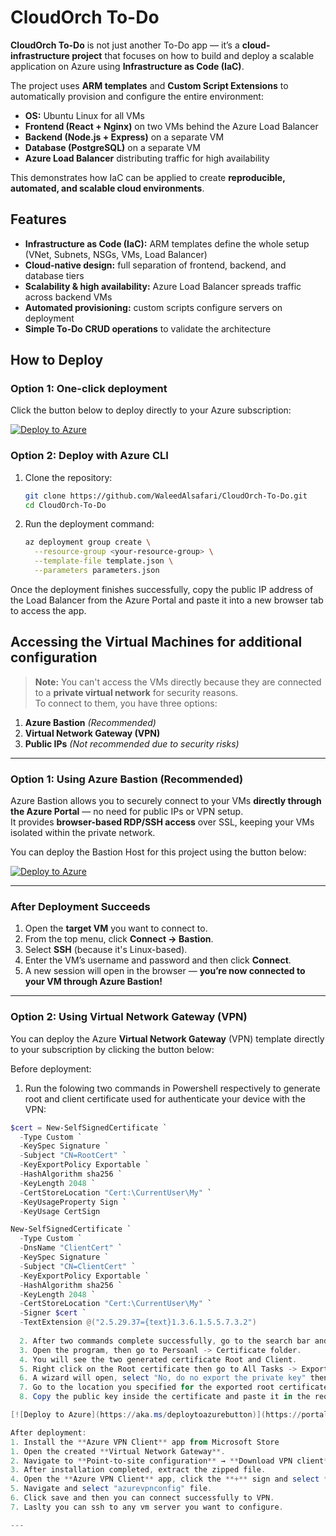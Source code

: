 # CloudOrch To-Do

**CloudOrch To-Do** is not just another To-Do app — it’s a **cloud-infrastructure project** that focuses on how to build and deploy a scalable application on Azure using **Infrastructure as Code (IaC)**.

The project uses **ARM templates** and **Custom Script Extensions** to automatically provision and configure the entire environment:

* **OS:** Ubuntu Linux for all VMs  
* **Frontend (React + Nginx)** on two VMs behind the Azure Load Balancer 
* **Backend (Node.js + Express)** on a separate VM
* **Database (PostgreSQL)** on a separate VM
* **Azure Load Balancer** distributing traffic for high availability

This demonstrates how IaC can be applied to create **reproducible, automated, and scalable cloud environments**.

## Features

* **Infrastructure as Code (IaC):** ARM templates define the whole setup (VNet, Subnets, NSGs, VMs, Load Balancer)
* **Cloud-native design:** full separation of frontend, backend, and database tiers
* **Scalability & high availability:** Azure Load Balancer spreads traffic across backend VMs
* **Automated provisioning:** custom scripts configure servers on deployment
* **Simple To-Do CRUD operations** to validate the architecture

## How to Deploy

### Option 1: One-click deployment

Click the button below to deploy directly to your Azure subscription:

[![Deploy to Azure](https://aka.ms/deploytoazurebutton)](
https://portal.azure.com/#create/Microsoft.Template/uri/https%3A%2F%2Fraw.githubusercontent.com%2FWaleedAlsafari%2FCloudOrch-To-Do%2Frefs%2Fheads%2Fmain%2Finfrastructure%2Ftemplate.json)


### Option 2: Deploy with Azure CLI

1. Clone the repository:

   ```bash
   git clone https://github.com/WaleedAlsafari/CloudOrch-To-Do.git
   cd CloudOrch-To-Do
   ```
2. Run the deployment command:

   ```bash
   az deployment group create \
     --resource-group <your-resource-group> \
     --template-file template.json \
     --parameters parameters.json
   ```

Once the deployment finishes successfully, copy the public IP address of the Load Balancer from the Azure Portal and paste it into a new browser tab to access the app.



## Accessing the Virtual Machines for additional configuration

> **Note:** You can't access the VMs directly because they are connected to a **private virtual network** for security reasons.  
> To connect to them, you have three options:

1. **Azure Bastion** *(Recommended)*  
2. **Virtual Network Gateway (VPN)**  
3. **Public IPs** *(Not recommended due to security risks)*

---

### Option 1: Using Azure Bastion (Recommended)

Azure Bastion allows you to securely connect to your VMs **directly through the Azure Portal** — no need for public IPs or VPN setup.  
It provides **browser-based RDP/SSH access** over SSL, keeping your VMs isolated within the private network.

You can deploy the Bastion Host for this project using the button below:

[![Deploy to Azure](https://aka.ms/deploytoazurebutton)](https://portal.azure.com/#create/Microsoft.Template/uri/https%3A%2F%2Fraw.githubusercontent.com%2FWaleedAlsafari%2FCloudOrch-To-Do%2Frefs%2Fheads%2Fmain%2Finfrastructure%2Fbastion-template.json)

---

### After Deployment Succeeds

1. Open the **target VM** you want to connect to.  
2. From the top menu, click **Connect → Bastion**.  
3. Select **SSH** (because it's Linux-based).  
4. Enter the VM’s username and password and then click **Connect**.  
5. A new session will open in the browser  — **you’re now connected to your VM through Azure Bastion!**

---

### Option 2: Using Virtual Network Gateway (VPN)

You can deploy the Azure **Virtual Network Gateway** (VPN) template directly to your subscription by clicking the button below:

Before deployment:
1. Run the folowing two commands in Powershell respectively to generate root and client certificate used for authenticate your device with the VPN:

```powershell
$cert = New-SelfSignedCertificate `
  -Type Custom `
  -KeySpec Signature `
  -Subject "CN=RootCert" `
  -KeyExportPolicy Exportable `
  -HashAlgorithm sha256 `
  -KeyLength 2048 `
  -CertStoreLocation "Cert:\CurrentUser\My" `
  -KeyUsageProperty Sign `
  -KeyUsage CertSign

New-SelfSignedCertificate `
  -Type Custom `
  -DnsName "ClientCert" `
  -KeySpec Signature `
  -Subject "CN=ClientCert" `
  -KeyExportPolicy Exportable `
  -HashAlgorithm sha256 `
  -KeyLength 2048 `
  -CertStoreLocation "Cert:\CurrentUser\My" `
  -Signer $cert `
  -TextExtension @("2.5.29.37={text}1.3.6.1.5.5.7.3.2")
  
  2. After two commands complete successfully, go to the search bar and search for "Manage user certificate"
  3. Open the program, then go to Persoanl -> Certificate folder.
  4. You will see the two generated certificate Root and Client.
  5. Right click on the Root certificate then go to All Tasks -> Export 
  6. A wizard will open, select "No, do no export the private key" then "Base-64 encoded X.509 (.CER)" laslty specify the path for storing the exported root certificate.
  7. Go to the location you specified for the exported root certificate and open it as Notpad.
  8. Copy the public key inside the certificate and paste it in the required field during deployment of VPN 

[![Deploy to Azure](https://aka.ms/deploytoazurebutton)](https://portal.azure.com/#create/Microsoft.Template/uri/https%3A%2F%2Fraw.githubusercontent.com%2FWaleedAlsafari%2FCloudOrch-To-Do%2Fmain%2Finfrastructure%2Fvpn-template.json)

After deployment:
1. Install the **Azure VPN Client** app from Microsoft Store
1. Open the created **Virtual Network Gateway**.  
2. Navigate to **Point-to-site configuration** → **Download VPN client**.  
3. After installation completed, extract the zipped file.
4. Open the **Azure VPN Client** app, click the **+** sign and select **import**
5. Navigate and select "azurevpnconfig" file.
6. Click save and then you can connect successfully to VPN.
7. Laslty you can ssh to any vm server you want to configure.

---


